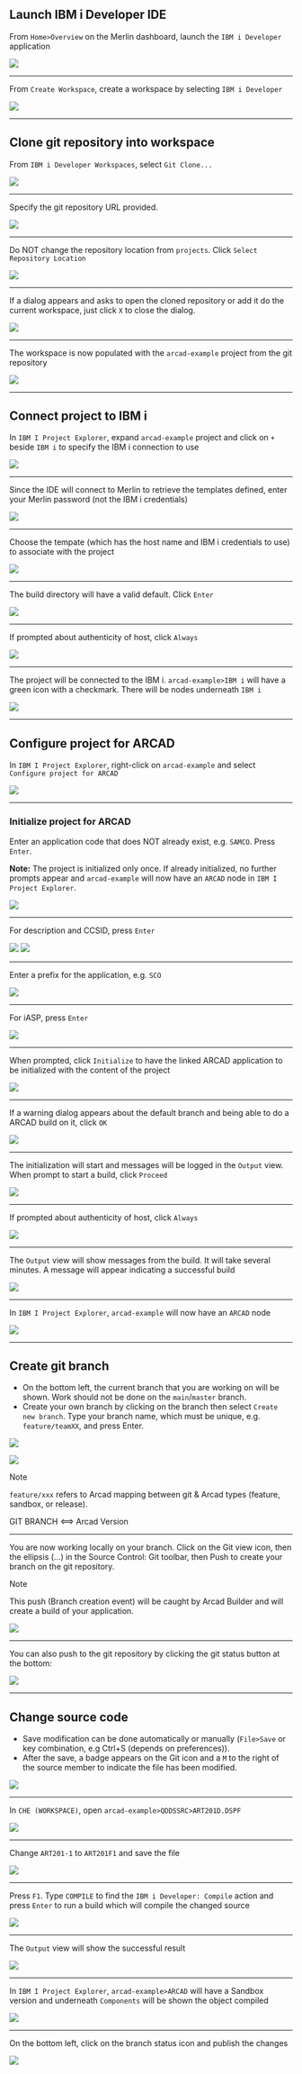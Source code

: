 
## Launch IBM i Developer IDE

<!-- panels:start -->

<!-- div:left-panel -->

From `Home>Overview` on the Merlin dashboard, launch the `IBM i Developer` application

<!-- div:right-panel -->

![](03/idesetup_a.png)

<!-- panels:end -->

---

<!-- panels:start -->

<!-- div:left-panel -->

From `Create Workspace`, create a workspace by selecting `IBM i Developer` 

<!-- div:right-panel -->

![](03/idesetup_b.png)

<!-- panels:end -->

---

## Clone git repository into workspace

<!-- panels:start -->

<!-- div:left-panel -->

From `IBM i Developer Workspaces`, select `Git Clone...`

<!-- div:right-panel -->

![](03/idesetup_c.png)

<!-- panels:end -->

---



<!-- panels:start -->

<!-- div:left-panel -->

Specify the git repository URL provided.

<!-- div:right-panel -->

![](03/idesetup_d.png)

<!-- panels:end -->

---



<!-- panels:start -->

<!-- div:left-panel -->

Do NOT change the repository location from `projects`.  Click `Select Repository Location`

<!-- div:right-panel -->

![](03/idesetup_e.png)

<!-- panels:end -->

---



<!-- panels:start -->

<!-- div:left-panel -->

If a dialog appears and asks to open the cloned repository or add it do the current workspace, just click `X` to close the dialog.

<!-- div:right-panel -->

![](03/idesetup_f.png)

<!-- panels:end -->

---



<!-- panels:start -->

<!-- div:left-panel -->

The workspace is now populated with the `arcad-example` project from the git repository

<!-- div:right-panel -->

![](03/idesetup_g.png)

<!-- panels:end -->

---

## Connect project to IBM i

<!-- panels:start -->

<!-- div:left-panel -->

In `IBM I Project Explorer`, expand `arcad-example` project and click on `+` beside `IBM i` to specify the IBM i connection to use

<!-- div:right-panel -->

![](03/idesetup_h.png)

<!-- panels:end -->

---



<!-- panels:start -->

<!-- div:left-panel -->

Since the IDE will connect to Merlin to retrieve the templates defined, enter your Merlin password (not the IBM i credentials)

<!-- div:right-panel -->

![](03/idesetup_i.png)

<!-- panels:end -->

---



<!-- panels:start -->

<!-- div:left-panel -->

Choose the tempate (which has the host name and IBM i credentials to use) to associate with the project

<!-- div:right-panel -->

![](03/idesetup_j.png)

<!-- panels:end -->

---



<!-- panels:start -->

<!-- div:left-panel -->

The build directory will have a valid default.  Click `Enter`

<!-- div:right-panel -->

![](03/idesetup_k.png)

<!-- panels:end -->

---



<!-- panels:start -->

<!-- div:left-panel -->

If prompted about authenticity of host, click `Always`

<!-- div:right-panel -->

![](03/idesetup_l.png)

<!-- panels:end -->

---



<!-- panels:start -->

<!-- div:left-panel -->

The project will be connected to the IBM i.  `arcad-example>IBM i` will have a green icon with a checkmark.  There will be nodes underneath `IBM i`

<!-- div:right-panel -->

![](03/idesetup_m.png)

<!-- panels:end -->

---

## Configure project for ARCAD

<!-- panels:start -->

<!-- div:left-panel -->

In `IBM I Project Explorer`, right-click on `arcad-example` and select `Configure project for ARCAD`

<!-- div:right-panel -->

![](03/idesetup_n.png)

<!-- panels:end -->

---

### Initialize project for ARCAD

<!-- panels:start -->

<!-- div:left-panel -->

Enter an application code that does NOT already exist, e.g. `SAMCO`.  Press `Enter`.

**Note:** The project is initialized only once.  If already initialized, no further prompts appear and  `arcad-example` will now have an `ARCAD` node in `IBM I Project Explorer`.

<!-- div:right-panel -->

![](03/idesetup_o.png)

<!-- panels:end -->

---



<!-- panels:start -->

<!-- div:left-panel -->

For description and CCSID, press `Enter`

<!-- div:right-panel -->

![](03/idesetup_p.png)
![](03/idesetup_q.png)

<!-- panels:end -->

---



<!-- panels:start -->

<!-- div:left-panel -->

Enter a prefix for the application, e.g. `SCO`

<!-- div:right-panel -->

![](03/idesetup_r.png)

<!-- panels:end -->

---



<!-- panels:start -->

<!-- div:left-panel -->

For iASP, press `Enter`

<!-- div:right-panel -->

![](03/idesetup_s.png)

<!-- panels:end -->

---



<!-- panels:start -->

<!-- div:left-panel -->

When prompted, click `Initialize` to have the linked ARCAD application to be initialized with the content of the project

<!-- div:right-panel -->

![](03/idesetup_t.png)

<!-- panels:end -->

---



<!-- panels:start -->

<!-- div:left-panel -->

If a warning dialog appears about the default branch and being able to do a ARCAD build on it, click `OK`

<!-- div:right-panel -->

![](03/idesetup_u.png)

<!-- panels:end -->

---



<!-- panels:start -->

<!-- div:left-panel -->

The initialization will start and messages will be logged in the `Output` view.  When prompt to start a build, click `Proceed`

<!-- div:right-panel -->

![](03/idesetup_v.png)

<!-- panels:end -->

---



<!-- panels:start -->

<!-- div:left-panel -->

If prompted about authenticity of host, click `Always`

<!-- div:right-panel -->

![](03/idesetup_w.png)

<!-- panels:end -->

---



<!-- panels:start -->

<!-- div:left-panel -->

The `Output` view will show messages from the build.  It will take several minutes.  A message will appear indicating a successful build

<!-- div:right-panel -->

![](03/idesetup_x.png)

<!-- panels:end -->

---



<!-- panels:start -->

<!-- div:left-panel -->

In `IBM I Project Explorer`, `arcad-example` will now have an `ARCAD` node

<!-- div:right-panel -->

![](03/idesetup_y.png)

<!-- panels:end -->

---


## Create git branch

<!-- panels:start -->

<!-- div:left-panel -->

* On the bottom left, the current branch that you are working on will be shown. Work should not be done on the `main`/`master` branch. 
* Create your own branch by clicking on the branch then select `Create new branch`.  Type your branch name, which must be unique, e.g. `feature/teamXX`, and press Enter. 

<!-- div:right-panel -->

![](03/branch_a.png)

![](03/branch_b.png)

<!-- panels:end -->

> [!NOTE]
> `feature/xxx` refers to Arcad  mapping between git & Arcad types (feature, sandbox, or release).
>
> GIT BRANCH <==> Arcad Version

---

<!-- panels:start -->

<!-- div:left-panel -->

You are now working locally on your branch. Click on the Git view icon, then the ellipsis (…) in the Source Control: Git toolbar, then Push to create your branch on the git repository.

> [!NOTE]
> This push (Branch creation event) will be caught by Arcad Builder and will create a build of your application. 

<!-- div:right-panel -->

![](03/branch_c.png)

<!-- panels:end -->

---

<!-- panels:start -->

<!-- div:left-panel -->

You can also push to the git repository by clicking the git status button at the bottom:

<!-- div:right-panel -->

![](03/branch_e.png)

<!-- panels:end -->

---

<!-- panels:start -->

<!-- div:left-panel -->

## Change source code

- Save modification can be done automatically or manually (`File>Save` or key combination, e.g Ctrl+S (depends on preferences)).
- After the save, a badge appears on the Git icon and a `M` to the right of the source member to indicate the file has been modified.

<!-- div:right-panel -->

![](04/git.png)

<!-- panels:end -->

---



<!-- panels:start -->

<!-- div:left-panel -->

In `CHE (WORKSPACE)`, open `arcad-example>QDDSSRC>ART201D.DSPF`

<!-- div:right-panel -->

![](03/ideedit_a.png)

<!-- panels:end -->
---



<!-- panels:start -->

<!-- div:left-panel -->

Change `ART201-1` to `ART201F1` and save the file

<!-- div:right-panel -->

![](03/ideedit_b.png)

<!-- panels:end -->
---



<!-- panels:start -->

<!-- div:left-panel -->

Press `F1`.  Type `COMPILE` to find the `IBM i Developer: Compile` action and press `Enter` to run a build which will compile the changed source

<!-- div:right-panel -->

![](03/ideedit_c.png)

<!-- panels:end -->
---



<!-- panels:start -->

<!-- div:left-panel -->

The `Output` view will show the successful result

<!-- div:right-panel -->

![](03/ideedit_d.png)

<!-- panels:end -->
---



<!-- panels:start -->

<!-- div:left-panel -->

In `IBM I Project Explorer`, `arcad-example>ARCAD` will have a Sandbox version and underneath `Components` will be shown the object compiled

<!-- div:right-panel -->

![](03/ideedit_e.png)

<!-- panels:end -->
---



<!-- panels:start -->

<!-- div:left-panel -->

On the bottom left, click on the branch status icon and publish the changes

<!-- div:right-panel -->

![](03/ideedit_f.png)

<!-- panels:end -->